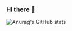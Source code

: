 ### Hi there 👋

![Anurag's GitHub stats](https://github-readme-stats.vercel.app/api?username=513sojin&theme=buefy&show_icons=true)


<!--
**513sojin/513sojin** is a ✨ _special_ ✨ repository because its `README.md` (this file) appears on your GitHub profile.

Here are some ideas to get you started:

- 🔭 I’m currently working on ...
🌱  I'm interested in React and Flutter
- 👯 I’m looking to collaborate on ...
- 🤔 I’m looking for help with ...
- 💬 Ask me about ...
- 📫 How to reach me: ...
- 😄 Pronouns: ...
- ⚡ Fun fact: ...
-->

